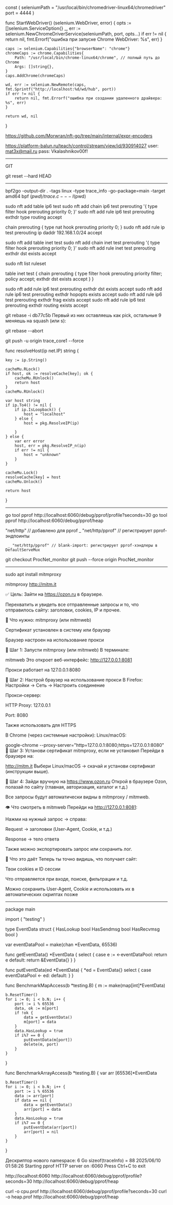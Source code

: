 const (
	seleniumPath = "/usr/local/bin/chromedriver-linux64/chromedriver"
	port         = 4444
)

func StartWebDriver() (selenium.WebDriver, error) {
	opts := []selenium.ServiceOption{}
	_, err := selenium.NewChromeDriverService(seleniumPath, port, opts...)
	if err != nil {
		return nil, fmt.Errorf("ошибка при запуске Chrome WebDriver: %s", err)
	}

	caps := selenium.Capabilities{"browserName": "chrome"}
	chromeCaps := chrome.Capabilities{
		Path: "/usr/local/bin/chrome-linux64/chrome", // полный путь до Chrome
		Args: []string{},
	}
	caps.AddChrome(chromeCaps)

	wd, err := selenium.NewRemote(caps, fmt.Sprintf("http://localhost:%d/wd/hub", port))
	if err != nil {
		return nil, fmt.Errorf("ошибка при создании удаленного драйвера: %s", err)
	}

	return wd, nil
}










https://github.com/Morwran/nft-go/tree/main/internal/expr-encoders



https://platform-balun.ru/teach/control/stream/view/id/930914027
user: mat3x@mail.ru
pass: Vkalashnikov00f!

__________________________________________________
GIT

git reset --hard HEAD
____________________________________________________



bpf2go -output-dir . -tags linux -type trace_info -go-package=main -target amd64 bpf $(pwd)/trace.c -- -I$(pwd)



sudo nft add table ip6 test
sudo nft add chain ip6 test prerouting '{ type filter hook prerouting priority 0; }'
sudo nft add rule ip6 test prerouting exthdr type routing accept

chain prerouting {
    type nat hook prerouting priority 0;
}
sudo nft add rule ip test prerouting ip daddr 192.168.1.0/24 accept




sudo nft add table inet test
sudo nft add chain inet test prerouting '{ type filter hook prerouting priority 0; }'
sudo nft add rule inet test prerouting exthdr dst exists accept


sudo nft list ruleset

table inet test {
        chain prerouting {
                type filter hook prerouting priority filter; policy accept;
                exthdr dst exists accept
        }
}


sudo nft add rule ip6 test prerouting exthdr dst exists accept
sudo nft add rule ip6 test prerouting exthdr hopopts exists accept
sudo nft add rule ip6 test prerouting exthdr frag exists accept
sudo nft add rule ip6 test prerouting exthdr routing exists accept



git rebase -i db77c5b 
Первый из них оставляешь как pick, остальные 9 меняешь на squash (или s):

git rebase --abort


git push -u origin trace_core1 --force


func resolveHost(ip net.IP) string {

	key := ip.String()

	cacheMu.RLock()
	if host, ok := resolveCache[key]; ok {
		cacheMu.RUnlock()
		return host
	}
	cacheMu.RUnlock()

	var host string
	if ip.To4() != nil {
		if ip.IsLoopback() {
			host = "localhost"
		} else {
			host = pkg.ResolveIP(ip)

		}
	} else {
		var err error
		host, err = pkg.ResolveIP_n(ip)
		if err != nil {
			host = "unknown"
		}
	}

	cacheMu.Lock()
	resolveCache[key] = host
	cacheMu.Unlock()

	return host
}







_______________________________________________________________________________________________


go tool pprof http://localhost:6060/debug/pprof/profile?seconds=30
go tool pprof http://localhost:6060/debug/pprof/heap



"net/http"      // добавлено для pprof
	_ "net/http/pprof" // регистрирует pprof-эндпоинты

     _ "net/http/pprof" // blank-import: регистрирует pprof-хэндлеры в DefaultServeMux



git checkout ProcNet_monitor
git push --force origin ProcNet_monitor


______________________________________________________________________________________________

sudo apt install mitmproxy

mitmproxy
http://mitm.it




✅ Цель:
Зайти на https://ozon.ru в браузере.

Перехватить и увидеть все отправленные запросы и то, что отправилось сайту: заголовки, cookies, IP и прочее.

🧰 Что нужно:
mitmproxy (или mitmweb)

Сертификат установлен в систему или браузер

Браузер настроен на использование прокси

🔧 Шаг 1: Запусти mitmproxy (или mitmweb)
В терминале:

mitmweb
Это откроет веб-интерфейс: http://127.0.0.1:8081

Прокси работает на 127.0.0.1:8080

🔧 Шаг 2: Настрой браузер на использование прокси
В Firefox:
Настройки → Сеть → Настроить соединение

Прокси-сервер:

HTTP Proxy: 127.0.0.1

Port: 8080

Также использовать для HTTPS

В Chrome (через системные настройки):
Linux/macOS:

google-chrome --proxy-server="http=127.0.0.1:8080;https=127.0.0.1:8080"
🔧 Шаг 3: Установи сертификат mitmproxy, если не установил
Перейди в браузере на:

http://mitm.it
Выбери Linux/macOS → скачай и установи сертификат (инструкции выше).

🔎 Шаг 4: Зайди вручную на https://www.ozon.ru
Открой в браузере Ozon, полазай по сайту (главная, авторизация, каталог и т.д.)

Все запросы будут автоматически видны в mitmproxy / mitmweb.

👁 Что смотреть в mitmweb
Перейди на http://127.0.0.1:8081:

Нажми на нужный запрос → справа:

Request → заголовки (User-Agent, Cookie, и т.д.)

Response → тело ответа

Также можно экспортировать запрос или сохранить лог.

🧠 Что это даёт
Теперь ты точно видишь, что получает сайт:

Твои cookies и ID сессии

Что отправляется при входе, поиске, фильтрации и т.д.

Можно сохранить User-Agent, Cookie и использовать их в автоматических скриптах позже
________________________________________________________________________________

package main

import (
	"testing"
)

type EventData struct {
	HasLookup  bool
	HasSendmsg bool
	HasRecvmsg bool
}

var eventDataPool = make(chan *EventData, 65536)

func getEventData() *EventData {
	select {
	case e := <-eventDataPool:
		return e
	default:
		return &EventData{}
	}
}

func putEventData(ed *EventData) {
	*ed = EventData{}
	select {
	case eventDataPool <- ed:
	default:
	}
}

func BenchmarkMapAccess(b *testing.B) {
	m := make(map[int]*EventData)

	b.ResetTimer()
	for i := 0; i < b.N; i++ {
		port := i % 65536
		data, ok := m[port]
		if !ok {
			data = getEventData()
			m[port] = data
		}
		data.HasLookup = true
		if i%7 == 0 {
			putEventData(m[port])
			delete(m, port)
		}
	}
}

func BenchmarkArrayAccess(b *testing.B) {
	var arr [65536]*EventData

	b.ResetTimer()
	for i := 0; i < b.N; i++ {
		port := i % 65536
		data := arr[port]
		if data == nil {
			data = getEventData()
			arr[port] = data
		}
		data.HasLookup = true
		if i%7 == 0 {
			putEventData(arr[port])
			arr[port] = nil
		}
	}
}


Дескриптор нового namespace: 6
Go sizeof(traceInfo) = 88
2025/06/10 01:58:26 Starting pprof HTTP server on :6060
Press Ctrl+C to exit


http://localhost:6060
http://localhost:6060/debug/pprof/profile?seconds=30
http://localhost:6060/debug/pprof/heap

curl -o cpu.prof http://localhost:6060/debug/pprof/profile?seconds=30
curl -o heap.prof http://localhost:6060/debug/pprof/heap








